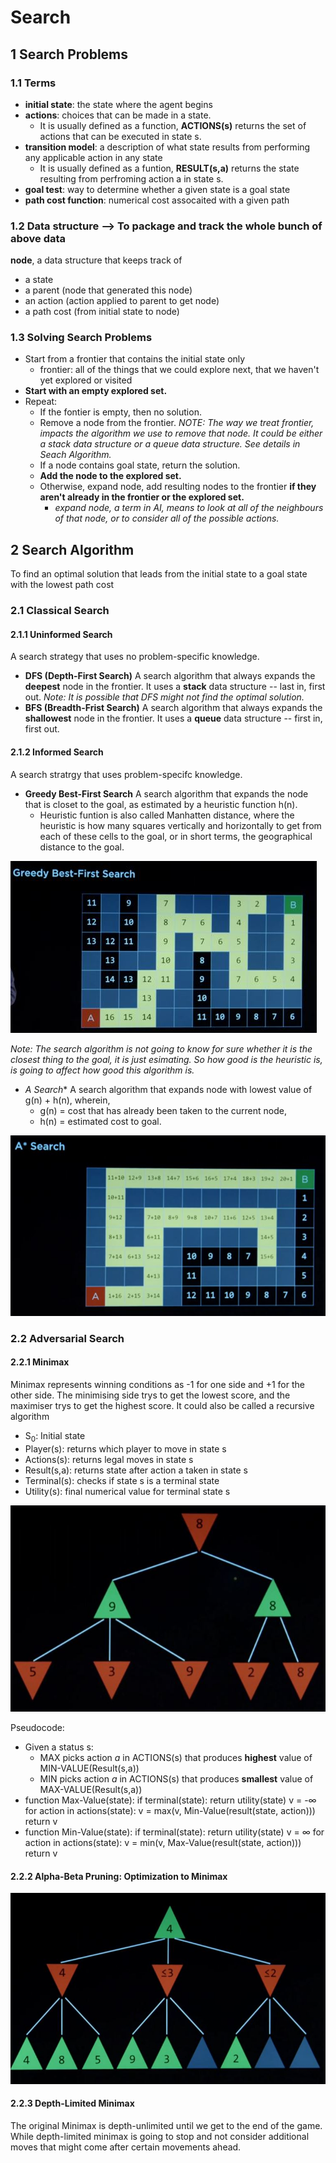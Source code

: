 # Search
## 1 Search Problems
### 1.1 Terms
- **initial state**: the state where the agent begins
- **actions**: choices that can be made in a state. 
    - It is usually defined as a function, **ACTIONS(s)** returns the set of actions that can be executed in state s.
- **transition model**: a description of what state results from performing any applicable action in any state
    - It is usually defined as a funtion, **RESULT(s,a)** returns the state resulting from perfroming action a in state s.
- **goal test**: way to determine whether a given state is a goal state
- **path cost function**: numerical cost assocaited with a given path

### 1.2 Data structure --> To package and track the whole bunch of above data 
**node**, a data structure that keeps track of 
- a state
- a parent (node that generated this node)
- an action (action applied to parent to get node)
- a path cost (from initial state to node)

### 1.3 Solving Search Problems
- Start from a frontier that contains the initial state only
    - frontier: all of the things that we could explore next, that we haven't yet explored or visited
- **Start with an empty explored set.**
- Repeat:
    - If the fontier is empty, then no solution.
    - Remove a node from the frontier. 
      *NOTE: The way we treat frontier, impacts the algorithm we use to remove that node. It could be either a stack data structure or a queue data structure. See details in Seach Algorithm.*
    - If a node contains goal state, return the solution.
    - **Add the node to the explored set.**
    - Otherwise, expand node, add resulting nodes to the frontier **if they aren't already in the frontier or the explored set.**
        - *expand node, a term in AI, means to look at all of the neighbours of that node, or to consider all of the possible actions.*


## 2 Search Algorithm
To find an optimal solution that leads from the initial state to a goal state with the lowest path cost
### 2.1 Classical Search
#### 2.1.1 Uninformed Search
A search strategy that uses no problem-specific knowledge.
- **DFS (Depth-First Search)**
A search algorithm that always expands the **deepest** node in the frontier.
It uses a **stack** data structure -- last in, first out.
*Note: It is possible that DFS might not find the optimal solution.*
- **BFS (Breadth-Frist Search)**
A search algorithm that always expands the **shallowest** node in the frontier.
It uses a **queue** data structure -- first in, first out.

#### 2.1.2 Informed Search
A search stratrgy that uses problem-specifc knowledge.
- **Greedy Best-First Search**
A search algorithm that expands the node that is closet to the goal, as estimated by a heuristic function h(n). 
    - Heuristic funtion is also called Manhatten distance, where the heuristic is how many squares vertically and horizontally to get from each of these cells to the goal, or in short terms, the geographical distance to the goal.

![Greedy Best-First Search](./images/GreedyBestFirstSearch.JPG)

*Note: The search algorithm is not going to know for sure whether it is the closest thing to the goal, it is just esimating. So how good is the heuristic is, is going to affect how good this algorithm is.*

- **A* Search**
A search algorithm that expands node with lowest value of g(n) + h(n), wherein,
    - g(n) = cost that has already been taken to the current node, 
    - h(n) = estimated cost to goal.

![A* Search](./images/ASearch.JPG)

### 2.2 Adversarial Search
#### 2.2.1 Minimax
Minimax represents winning conditions as -1 for one side and +1 for the other side. The minimising side trys to get the lowest score, and the maximiser trys to get the highest score. It could also be called a recursive algorithm
- S<sub>0</sub>: Initial state
- Player(s): returns which player to move in state s
- Actions(s): returns legal moves in state s
- Result(s,a): returns state after action a taken in state s
- Terminal(s): checks if state s is a terminal state
- Utility(s): final numerical value for terminal state s

![Minimax](./images/MiniMax.JPG)

Pseudocode:
- Given a status s:
    - MAX picks action *a* in ACTIONS(s) that produces **highest** value of MIN-VALUE(Result(s,a))
    - MIN picks action *a* in ACTIONS(s) that produces **smallest** value of MAX-VALUE(Result(s,a)) 
- function Max-Value(state):
    if terminal(state):
        return utility(state)
    v = -∞
    for action in actions(state):
        v = max(v, Min-Value(result(state, action)))
    return v
- function Min-Value(state):
    if terminal(state):
        return utility(state)
    v = ∞
    for action in actions(state):
        v = min(v, Max-Value(result(state, action)))
    return v

 #### 2.2.2 Alpha-Beta Pruning: Optimization to Minimax
 
 ![Alpha-Beta Pruning](./images/AlphaBetaPruning.JPG)

 #### 2.2.3 Depth-Limited Minimax 
 The original Minimax is depth-unlimited until we get to the end of the game. While depth-limited minimax is going to stop and not consider additional moves that might come after certain movements ahead.
